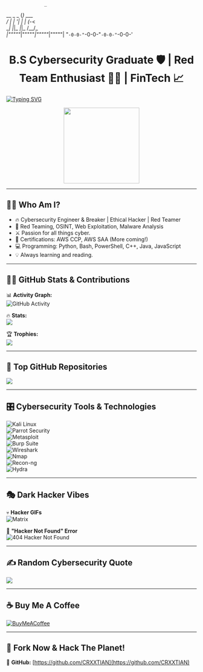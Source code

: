                   _           
   __      _ _   (_)    ___   
  / _|    | '_|  | |   (_-<   
  \__|_  _|_|_  _|_|_  /__/_  
_|"""""_|"""""_|"""""_|"""""| 
"`-0-0-"`-0-0-"`-0-0-"`-0-0-'

<h1 align="center"> B.S Cybersecurity Graduate 🛡️ | Red Team Enthusiast 🏴‍☠️ | FinTech 📈 </h1>

[![Typing SVG](https://readme-typing-svg.herokuapp.com?font=Fira+Code&size=20&pause=1000&color=F70000&width=600&lines=Cybersecurity+Engineer;Red+Teamer+%7C+OSINT+Investigator;Exploit+Development+%7C+Threat+Hunting)](https://git.io/typing-svg)

<p align="center">
  <img src="https://media.giphy.com/media/JIX9t2j0ZTN9S/giphy.gif" width="200px">
</p>

---

## 👨‍💻 **Who Am I?**
- 🔥 Cybersecurity Engineer & Breaker | Ethical Hacker | Red Teamer  
- 🚀 Red Teaming, OSINT, Web Exploitation, Malware Analysis  
- ⚔️ Passion for all things cyber.  
- 📜 Certifications: AWS CCP, AWS SAA (More coming!)  
- 💻 Programming: Python, Bash, PowerShell, C++, Java, JavaScript  
- 💡 Always learning and reading.  

---

## 🏴‍☠️ **GitHub Stats & Contributions**
📊 **Activity Graph:**  
![GitHub Activity](https://github-readme-activity-graph.vercel.app/graph?username=CRXXTIAN&theme=dracula)  

🔥 **Stats:**  
![](https://github-readme-stats.vercel.app/api?username=CRXXTIAN&theme=tokyonight&hide_border=false&include_all_commits=true&count_private=true)  

🏆 **Trophies:**  
![](https://github-profile-trophy.vercel.app/?username=CRXXTIAN&theme=tokyonight&no-frame=false&no-bg=false&margin-w=4)  

---

## 📡 **Top GitHub Repositories**
![](https://github-contributor-stats.vercel.app/api?username=CRXXTIAN&limit=5&theme=tokyonight&combine_all_yearly_contributions=true)  

---

## 🎛 **Cybersecurity Tools & Technologies**
![Kali Linux](https://img.shields.io/badge/Kali-Linux-%23575757.svg?style=for-the-badge&logo=kalilinux&logoColor=white)  
![Parrot Security](https://img.shields.io/badge/Parrot-Security-%2300a884.svg?style=for-the-badge&logo=parrotlinux&logoColor=white)  
![Metasploit](https://img.shields.io/badge/Metasploit-Framework-%23e74c3c.svg?style=for-the-badge&logo=metasploit&logoColor=white)  
![Burp Suite](https://img.shields.io/badge/Burp-Suite-%23FF6C37.svg?style=for-the-badge&logo=burp-suite&logoColor=white)  
![Wireshark](https://img.shields.io/badge/Wireshark-Network%20Analysis-%23007ACC.svg?style=for-the-badge&logo=wireshark&logoColor=white)  
![Nmap](https://img.shields.io/badge/Nmap-Scanner-%23green.svg?style=for-the-badge&logo=nmap&logoColor=white)  
![Recon-ng](https://img.shields.io/badge/Recon--ng-OSINT-blue?style=for-the-badge)  
![Hydra](https://img.shields.io/badge/Hydra-Password%20Cracking-red?style=for-the-badge)  

---

## 🎭 **Dark Hacker Vibes**
💀 **Hacker GIFs**  
![Matrix](https://media.giphy.com/media/l0HlNQ03J5JxX6lva/giphy.gif)  

🚨 **"Hacker Not Found" Error**  
![404 Hacker Not Found](https://user-images.githubusercontent.com/6877780/118053529-e31e7100-b345-11eb-900b-4f07e35b15eb.gif)  

---

## ✍️ **Random Cybersecurity Quote**
![](https://quotes-github-readme.vercel.app/api?type=horizontal&theme=radical)  

---

## ☕ **Buy Me A Coffee**
[![BuyMeACoffee](https://img.shields.io/badge/Buy%20Me%20a%20Coffee-ffdd00?style=for-the-badge&logo=buy-me-a-coffee&logoColor=black)](https://buymeacoffee.com/CRXXTIAN)  

---

## 🚀 **Fork Now & Hack The Planet!**
🔗 **GitHub:** [https://github.com/CRXXTIAN](https://github.com/CRXXTIAN)  
